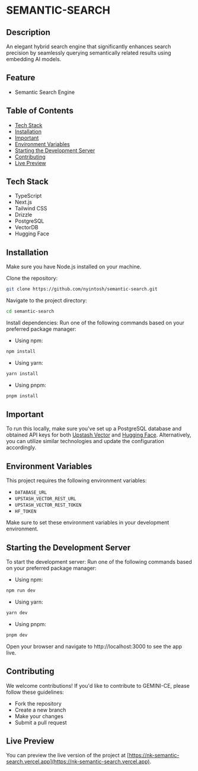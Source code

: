 # SEMANTIC-SEARCH

## Description

An elegant hybrid search engine that significantly enhances search precision by seamlessly querying semantically related results using embedding AI models.

## Feature

- Semantic Search Engine

## Table of Contents

- [Tech Stack](#tech-stack)
- [Installation](#installation)
- [Important](#important)
- [Environment Variables](#environment-variables)
- [Starting the Development Server](#starting-the-development-server)
- [Contributing](#contributing)
- [Live Preview](#live-preview)

## Tech Stack

- TypeScript
- Next.js
- Tailwind CSS
- Drizzle
- PostgreSQL
- VectorDB
- Hugging Face

## Installation

Make sure you have Node.js installed on your machine.

Clone the repository:

```bash
git clone https://github.com/nyintosh/semantic-search.git
```

Navigate to the project directory:

```bash
cd semantic-search
```

Install dependencies:
Run one of the following commands based on your preferred package manager:

- Using npm:

```bash
npm install
```

- Using yarn:

```bash
yarn install
```

- Using pnpm:

```bash
pnpm install
```

## Important

To run this locally, make sure you've set up a PostgreSQL database and obtained API keys for both [Upstash Vector](https://upstash.com/docs/vector/overall/whatisvector) and [Hugging Face](https://huggingface.co). Alternatively, you can utilize similar technologies and update the configuration accordingly.

## Environment Variables

This project requires the following environment variables:

- `DATABASE_URL`
- `UPSTASH_VECTOR_REST_URL`
- `UPSTASH_VECTOR_REST_TOKEN`
- `HF_TOKEN`

Make sure to set these environment variables in your development environment.

## Starting the Development Server

To start the development server:
Run one of the following commands based on your preferred package manager:

- Using npm:

```bash
npm run dev
```

- Using yarn:

```bash
yarn dev
```

- Using pnpm:

```bash
pnpm dev
```

Open your browser and navigate to http://localhost:3000 to see the app live.

## Contributing

We welcome contributions! If you'd like to contribute to GEMINI-CE, please follow these guidelines:

- Fork the repository
- Create a new branch
- Make your changes
- Submit a pull request

## Live Preview

You can preview the live version of the project at [https://nk-semantic-search.vercel.app](https://nk-semantic-search.vercel.app).
